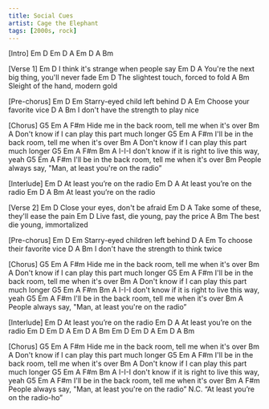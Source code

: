 ```yaml
---
title: Social Cues
artist: Cage the Elephant
tags: [2000s, rock]
---
```


[Intro]
Em D
Em D A
Em D
A Bm

[Verse 1]
Em                    D
  I think it's strange  when people say
Em                          D               A
  You're the next big thing,  you'll never fade
Em                    D
  The slightest touch,  forced to fold
A                     Bm
  Sleight of the hand,  modern gold

[Pre-chorus]
Em             D         Em
  Starry-eyed child left behind
D            A        Em
Choose your favorite vice
D                                  A     Bm
I don't have the strength to play nice

[Chorus]
G5              Em        A                 F#m
Hide me in the back room, tell me when it's over
       Bm                      A
Don't know if I can play this part much longer
G5             Em         A                 F#m
I'll be in the back room, tell me when it's over
      Bm                      A
Don't know if I can play this part much longer
G5  Em      A       F#m   Bm       A
I-I-I don't know if it is right to live this way, yeah
G5             Em         A                 F#m
I'll be in the back room, tell me when it's over
Bm
People always say, "Man, at least you're on the radio”

[Interlude]
Em       D
     At least you’re on the radio
Em       D                  A
     At least you’re on the radio
Em       D                         A   Bm
     At least you’re on the radio

[Verse 2]
Em                D
  Close your eyes,  don't be afraid
Em                   D        A
  Take some of these,  they'll ease the pain
Em                     D
  Live fast, die young,  pay the price
A                  Bm
The best die young,  immortalized


[Pre-chorus]
Em             D              Em
   Starry-eyed children left behind
    D            A       Em
To choose their favorite vice
D                                  A      Bm
I don't have the strength to think twice

[Chorus]
G5              Em        A                 F#m
Hide me in the back room, tell me when it's over
       Bm                      A
Don't know if I can play this part much longer
G5             Em         A                 F#m
I'll be in the back room, tell me when it's over
      Bm                      A
Don't know if I can play this part much longer
G5  Em      A       F#m   Bm       A
I-I-I don't know if it is right to live this way, yeah
G5             Em         A                 F#m
I'll be in the back room, tell me when it's over
Bm                          A
People always say, "Man, at least you're on the radio”

[Interlude]
Em       D
     At least you’re on the radio
Em       D                  A
     At least you’re on the radio
Em  D
Em  D   A
Em  D
A   Bm
Em  D
Em  D   A
Em  D
A   Bm

[Chorus]
G5              Em        A                 F#m
Hide me in the back room, tell me when it's over
       Bm                      A
Don't know if I can play this part much longer
G5             Em         A                 F#m
I'll be in the back room, tell me when it's over
      Bm                      A
Don't know if I can play this part much longer
G5  Em      A       F#m   Bm       A
I-I-I don't know if it is right to live this way, yeah
G5             Em         A                 F#m
I'll be in the back room, tell me when it's over
Bm                          A                   F#m
People always say, "Man, at least you're on the radio”
N.C.
“At least you’re on the radio-ho”